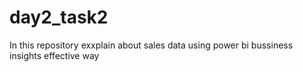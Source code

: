 # day2_task2
In this repository exxplain about sales data using power bi bussiness insights effective way

